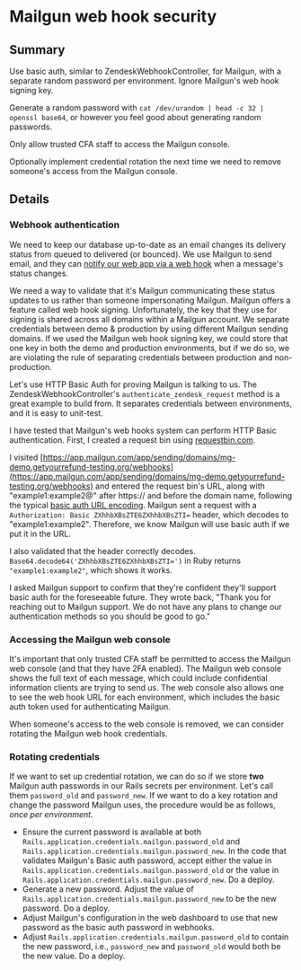 # Mailgun web hook security

## Summary

Use basic auth, similar to ZendeskWebhookController, for Mailgun, with a separate random password per environment. Ignore Mailgun's web hook signing key.

Generate a random password with `cat /dev/urandom | head -c 32 | openssl base64`, or however you feel good about generating random passwords.

Only allow trusted CFA staff to access the Mailgun console.

Optionally implement credential rotation the next time we need to remove someone's access from the Mailgun console.

## Details

### Webhook authentication

We need to keep our database up-to-date as an email changes its delivery status from queued to delivered (or bounced). We use Mailgun to send email, and they can [notify our web app via a web hook](https://documentation.mailgun.com/en/latest/user_manual.html#tracking-messages) when a message's status changes.

We need a way to validate that it's Mailgun communicating these status updates to us rather than someone impersonating Mailgun. Mailgun offers a feature called web hook signing. Unfortunately, the key that they use for signing is shared across all domains within a Mailgun account. We separate credentials between demo & production by using different Mailgun sending domains. If we used the Mailgun web hook signing key, we could store that one key in both the demo and production environments, but if we do so, we are violating the rule of separating credentials between production and non-production.

Let's use HTTP Basic Auth for proving Mailgun is talking to us. The ZendeskWebhookController's `authenticate_zendesk_request` method is a great example to build from. It separates credentials between environments, and it is easy to unit-test.

I have tested that Mailgun's web hooks system can perform HTTP Basic authentication. First, I created a request bin using [requestbin.com](http://requestbin.com/).

I visited [https://app.mailgun.com/app/sending/domains/mg-demo.getyourrefund-testing.org/webhooks](https://app.mailgun.com/app/sending/domains/mg-demo.getyourrefund-testing.org/webhooks) and entered the request bin's URL, along with "example1:example2@" after https:// and before the domain name, following the typical [basic auth URL encoding](https://en.wikipedia.org/wiki/Basic_access_authentication#URL-encoding). Mailgun sent a request with a `Authorization: Basic ZXhhbXBsZTE6ZXhhbXBsZTI=` header, which decodes to "example1:example2". Therefore, we know Mailgun will use basic auth if we put it in the URL.

I also validated that the header correctly decodes. `Base64.decode64('ZXhhbXBsZTE6ZXhhbXBsZTI=')` in Ruby returns `"example1:example2"`, which shows it works.

I asked Mailgun support to confirm that they're confident they'll support basic auth for the foreseeable future. They wrote back, "Thank you for reaching out to Mailgun support. We do not have any plans to change our authentication methods so you should be good to go."

### Accessing the Mailgun web console

It's important that only trusted CFA staff be permitted to access the Mailgun web console (and that they have 2FA enabled). The Mailgun web console shows the full text of each message, which could include confidential information clients are trying to send us. The web console also allows one to see the web hook URL for each environment, which includes the basic auth token used for authenticating Mailgun.

When someone's access to the web console is removed, we can consider rotating the Mailgun web hook credentials.

### Rotating credentials

If we want to set up credential rotation, we can do so if we store **two** Mailgun auth passwords in our Rails secrets per environment. Let's call them `password_old` and `password_new`. If we want to do a key rotation and change the password Mailgun uses, the procedure would be as follows, _once per environment._

- Ensure the current password is available at both `Rails.application.credentials.mailgun.password_old` and `Rails.application.credentials.mailgun.password_new`. In the code that validates Mailgun's Basic auth password, accept either the value in `Rails.application.credentials.mailgun.password_old` or the value in `Rails.application.credentials.mailgun.password_new`. Do a deploy.
- Generate a new password. Adjust the value of `Rails.application.credentials.mailgun.password_new` to be the new password. Do a deploy.
- Adjust Mailgun's configuration in the web dashboard to use that new password as the basic auth password in webhooks.
- Adjust `Rails.application.credentials.mailgun.password_old` to contain the new password, i.e., `password_new` and `password_old` would both be the new value. Do a deploy.
